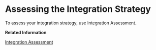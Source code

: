 <!-- loio35194ec06eaf4fbbb173e3b6061e4658 -->

# Assessing the Integration Strategy

To assess your integration strategy, use Integration Assessment.

**Related Information**  


[Integration Assessment](integration-assessment-310067e.md "Integration Assessment implements the Integration Solution Advisory Methodology thus supporting the definition of the integration landscape. It helps you to define integration patterns and to ensure consistent usage of the integration technology.")

